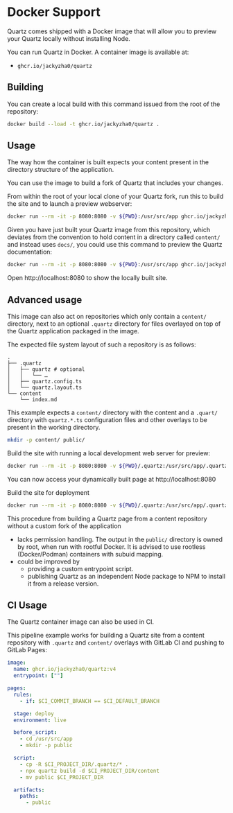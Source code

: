 # Docker Support

Quartz comes shipped with a Docker image that will allow you to preview your Quartz locally without installing Node.

You can run Quartz in Docker. A container image is available at:

- `ghcr.io/jackyzha0/quartz`

## Building

You can create a local build with this command issued from the root of the repository:

```sh
docker build --load -t ghcr.io/jackyzha0/quartz .
```

## Usage

The way how the container is built expects your content present in the directory structure of the application.

You can use the image to build a fork of Quartz that includes your changes.

From within the root of your local clone of your Quartz fork, run this to build the site and to launch a preview webserver:

```sh
docker run --rm -it -p 8080:8080 -v ${PWD}:/usr/src/app ghcr.io/jackyzha0/quartz
```

Given you have just built your Quartz image from this repository, which deviates from the convention to hold content in a directory called `content/` and instead uses `docs/`, you could use this command to preview the Quartz documentation:

```sh
docker run --rm -it -p 8080:8080 -v ${PWD}:/usr/src/app ghcr.io/jackyzha0/quartz build --serve -d docs
```

Open http://localhost:8080 to show the locally built site.

## Advanced usage

This image can also act on repositories which only contain a `content/` directory, next to an optional `.quartz` directory for files overlayed on top of the Quartz application packaged in the image.

The expected file system layout of such a repository is as follows:

```console
.
├── .quartz
│   ├── quartz # optional
│   │   └── …
│   ├── quartz.config.ts
│   └── quartz.layout.ts
└── content
    └── index.md
```

This example expects a `content/` directory with the content and a `.quart/` directory with `quartz.*.ts` configuration files and other overlays to be present in the working directory.

```sh
mkdir -p content/ public/
```

Build the site with running a local development web server for preview:

```sh
docker run --rm -it -p 8080:8080 -v ${PWD}/.quartz:/usr/src/app/.quartz -v ${PWD}/content:/usr/src/app/content -v ${PWD}/public:/usr/src/app/public --entrypoint sh ghcr.io/jackyzha0/quartz -c "cp -R .quartz/* /usr/src/app/; npx quartz build --serve"
```

You can now access your dynamically built page at http://localhost:8080

Build the site for deployment

```sh
docker run --rm -it -p 8080:8080 -v ${PWD}/.quartz:/usr/src/app/.quartz -v ${PWD}/content:/usr/src/app/content -v ${PWD}/public:/usr/src/app/public --entrypoint sh ghcr.io/jackyzha0/quartz -c "cp -R .quartz/* /usr/src/app/; npx quartz build"
```

This procedure from building a Quartz page from a content repository without a custom fork of the application

- lacks permission handling. The output in the `public/` directory is owned by root, when run with rootful Docker. It is advised to use rootless (Docker/Podman) containers with subuid mapping.
- could be improved by
  - providing a custom entrypoint script.
  - publishing Quartz as an independent Node package to NPM to install it from a release version.

## CI Usage

The Quartz container image can also be used in CI.

This pipeline example works for building a Quartz site from a content repository with `.quartz` and `content/` overlays with GitLab CI and pushing to GitLab Pages:

```yaml
image:
  name: ghcr.io/jackyzha0/quartz:v4
  entrypoint: [""]

pages:
  rules:
    - if: $CI_COMMIT_BRANCH == $CI_DEFAULT_BRANCH

  stage: deploy
  environment: live

  before_script:
    - cd /usr/src/app
    - mkdir -p public

  script:
    - cp -R $CI_PROJECT_DIR/.quartz/* .
    - npx quartz build -d $CI_PROJECT_DIR/content
    - mv public $CI_PROJECT_DIR

  artifacts:
    paths:
      - public
```
